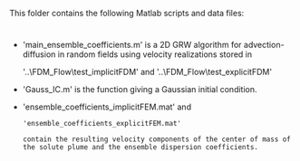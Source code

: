 This folder contains the following Matlab scripts and data files:

#

- 'main_ensemble_coefficients.m' is a 2D  GRW algorithm for advection-diffusion in random fields using velocity realizations stored in

    '..\FDM_Flow\test_implicitFDM' and '..\FDM_Flow\test_explicitFDM'

- 'Gauss_IC.m' is the function giving a Gaussian initial condition. 

- 'ensemble_coefficients_implicitFEM.mat' and
  
      'ensemble_coefficients_explicitFEM.mat'
  
      contain the resulting velocity components of the center of mass of the solute plume and the ensemble dispersion coefficients.


